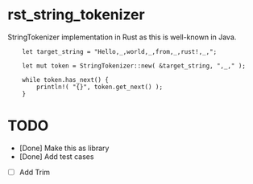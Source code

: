 # rst_string_tokenizer

StringTokenizer implementation in Rust as this is well-known in Java.

```
    let target_string = "Hello,_,world,_,from,_,rust!,_,";

    let mut token = StringTokenizer::new( &target_string, ",_," );

    while token.has_next() {
        println!( "{}", token.get_next() );
    }
```

# TODO

* [Done] Make this as library
* [Done] Add test cases
* [ ] Add Trim

